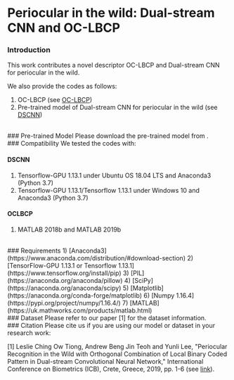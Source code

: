 # Periocular in the wild: Dual-stream CNN and OC-LBCP


### Introduction
This work contributes a novel descriptor OC-LBCP and Dual-stream CNN for periocular in the wild.

We also provide the codes as follows:
  1) OC-LBCP (see [OC-LBCP](https://github.com/tiongleslie/DSCNN_OCLBCP/tree/master/OC-LBCP))
  2) Pre-trained model of Dual-stream CNN for periocular in the wild (see [DSCNN](https://github.com/tiongleslie/DSCNN_OCLBCP/tree/master/DSCNN))


<br />
### Pre-trained Model
Please download the pre-trained model from .


<br />
### Compatibility
We tested the codes with:

#### DSCNN
  1) Tensorflow-GPU 1.13.1 under Ubuntu OS 18.04 LTS and Anaconda3 (Python 3.7)
  2) Tensorflow-GPU 1.13.1/Tensorflow 1.13.1 under Windows 10 and Anaconda3 (Python 3.7)
  
#### OCLBCP
  1) MATLAB 2018b and MATLAB 2019b


<br />
### Requirements
  1) [Anaconda3](https://www.anaconda.com/distribution/#download-section)
  2) [TensorFlow-GPU 1.13.1 or Tensorflow 1.13.1](https://www.tensorflow.org/install/pip)
  3) [PIL](https://anaconda.org/anaconda/pillow)
  4) [SciPy](https://anaconda.org/anaconda/scipy)
  5) [Matplotlib](https://anaconda.org/conda-forge/matplotlib)
  6) [Numpy 1.16.4](https://pypi.org/project/numpy/1.16.4/)
  7) [MATLAB](https://uk.mathworks.com/products/matlab.html)


<br />
### Dataset
Please refer to our paper [1] for the dataset information.


<br />
### Citation
Please cite us if you are using our model or dataset in your research work: <br />


  [1] Leslie Ching Ow Tiong, Andrew Beng Jin Teoh and Yunli Lee, "Periocular Recognition in the Wild with Orthogonal Combination of Local Binary Coded Pattern in Dual-stream Convolutional Neural Network," International Conference on Biometrics (ICB), Crete, Greece, 2019, pp. 1-6 (see [link](https://ieeexplore.ieee.org/document/8987278)).

